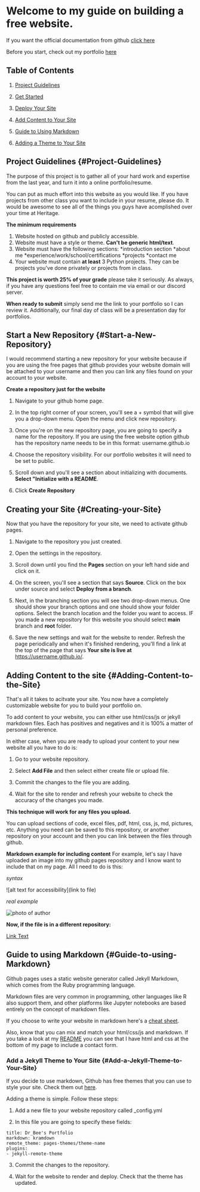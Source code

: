 # Welcome to my guide on building a free website.

If you want the official documentation from github [click here](https://docs.github.com/en/pages/getting-started-with-github-pages)

Before you start, check out my portfolio [here](https://beedrhu.github.io/)

## Table of Contents

1. [Project Guidelines](#Project-Guidelines)

2. [Get Started](#Start-a-New-Repository)

3. [Deploy Your Site](#Creating-your-Site)

4. [Add Content to Your Site](#Adding-Content-to-the-Site)

5. [Guide to Using Markdown](#Guide-to-using-Markdown)

6. [Adding a Theme to Your Site](#Add-a-Jekyll-Theme-to-Your-Site)

## Project Guidelines {#Project-Guidelines}

The purpose of this project is to gather all of your hard work and expertise from the last year, and turn it into a online portfolio/resume.

You can put as much effort into this website as you would like. If you have projects from other class you want to include in your resume, please do. It would be awesome to see all of the things you guys have acomplished over your time at Heritage.

**The minimum requirements**
1. Website hosted on github and publicly accessible.
2. Website must have a style or theme. **Can't be generic html/text**.
3. Website must have the following sections: 
  *introduction section
  *about me
  *experience/work/school/certifications
  *projects
  *contact me
4. Your website must contain **at least** 3 Python projects. They can be projects you've done privately or projects from in class.

**This project is worth 25% of your grade** please take it seriously. As always, if you have any questions feel free to contain me via email or our discord server.

**When ready to submit** simply send me the link to your portfolio so I can review it. Additionally, our final day of class will be a presentation day for portfolios.

## Start a New Repository {#Start-a-New-Repository}
I would recommend starting a new repository for your website because if you are using the free pages that github provides your website domain will be attached to your username and then you can link any files found on your account to your website.

**Create a repository just for the website**

1. Navigate to your github home page.

2. In the top right corner of your screen, you'll see a + symbol that will give you a drop-down menu. Open the menu and click new repository.

3. Once you're on the new repository page, you are going to specify a name for the repository. If you are using the free website option github has the repository name needs to be in this format: username.github.io

4. Choose the repository visibility. For our portfolio websites it will need to be set to public.

5. Scroll down and you'll see a section about initializing with documents. **Select "Initialize with a README**.

6. Click **Create Repository**

## Creating your Site {#Creating-your-Site}
Now that you have the repository for your site, we need to activate github pages.

1. Navigate to the repository you just created. 

2. Open the settings in the repository.

3. Scroll down until you find the **Pages** section on your left hand side and click on it.

4. On the screen, you'll see a section that says **Source**. Click on the box under source and select **Deploy from a branch**.

5. Next, in the branching section you will see two drop-down menus. One should show your branch options and one should show your folder options. Select the branch location and the folder you want to access. IF you made a new repository for this website you should select **main** branch and **root** folder.

6. Save the new settings and wait for the website to render. Refresh the page periodically and when it's finished rendering, you'll find a link at the top of the page that says **Your site is live at** https://username.github.io/.

## Adding Content to the site {#Adding-Content-to-the-Site}
That's all it takes to acitvate your site. You now have a completely customizable website for you to build your portfolio on. 

To add content to your website, you can either use html/css/js or jekyll markdown files. Each has positives and negatives and it is 100% a matter of personal preference. 

In either case, when you are ready to upload your content to your new website all you have to do is:

1. Go to your website repository.

2. Select **Add File** and then select either create file or upload file.

3. Commit the changes to the file you are adding.

4. Wait for the site to render and refresh your website to check the accuracy of the changes you made.

**This technique will work for any files you upload.**

You can upload sections of code, excel files, pdf, html, css, js, md, pictures, etc. Anything you need can be saved to this repository, or another repository on your account and then you can link between the files through github. 

**Markdown example for including content**
For example, let's say I have uploaded an image into my github pages repository and I know want to include that on my page. All I need to do is this:

*syntax*

![alt text for accessibility](link to file)

*real example*

![photo of author](./file_name.png)

**Now, if the file is in a different repository:**

[Link Text](https://github.com/myusername/myrepo/blob/main/example.md)

## Guide to using Markdown {#Guide-to-using-Markdown}

Github pages uses a static website generator called Jekyll Markdown, which comes from the Ruby programming language. 

Markdown files are very common in programming, other languages like R also support them, and other platforms like Jupyter notebooks are based entirely on the concept of markdown files.

If you choose to write your website in markdown here's a [cheat sheet](https://itopaloglu83.github.io/Jekyll-Markdown-Cheat-Sheet/).

Also, know that you can mix and match your html/css/js and markdown. If you take a look at my [README](https://github.com/BeeDrHU/beedrhu.github.io/blob/4c28f183a7d92d6707729705cab36f13ef50197a/README.md) you can see that I have html and css at the bottom of my page to include a contact form.

### Add a Jekyll Theme to Your Site {#Add-a-Jekyll-Theme-to-Your-Site}

If you decide to use markdown, Github has free themes that you can use to style your site. Check them out [here](https://docs.github.com/en/pages/setting-up-a-github-pages-site-with-jekyll/adding-a-theme-to-your-github-pages-site-using-jekyll).

Adding a theme is simple. Follow these steps:

1. Add a new file to your website repository called _config.yml

2. In this file you are going to specify these fields:
```
title: Dr_Bee's Portfolio
markdown: kramdown
remote_theme: pages-themes/theme-name
plugins:
- jekyll-remote-theme 
```
3. Commit the changes to the repository.

4. Wait for the website to render and deploy. Check that the theme has updated.
